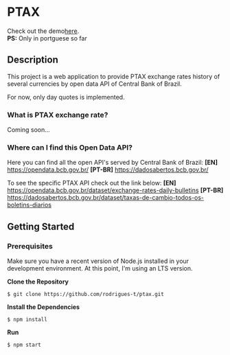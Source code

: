 # PTAX

Check out the demo[here](https://ptax-br.web.app/).  
**PS:** Only in portguese so far

## Description 
This project is a web application to provide PTAX exchange rates history of several currencies by open data API of Central Bank of Brazil.  

For now, only day quotes is implemented.

### What is PTAX exchange rate?
Coming soon...

### Where can I find this Open Data API?
Here you can find all the open API's served by Central Bank of Brazil:
**[EN]** https://opendata.bcb.gov.br/
**[PT-BR]** https://dadosabertos.bcb.gov.br/  

To see the specific PTAX API check out the link below:
**[EN]** https://opendata.bcb.gov.br/dataset/exchange-rates-daily-bulletins
**[PT-BR]** https://dadosabertos.bcb.gov.br/dataset/taxas-de-cambio-todos-os-boletins-diarios


## Getting Started

### Prerequisites
Make sure you have a recent version of Node.js installed in your development environment. At this point, I'm using an LTS version.

**Clone the Repository**
```
$ git clone https://github.com/rodrigues-t/ptax.git
```

**Install the Dependencies**
```
$ npm install
```

**Run**
```
$ npm start
```


